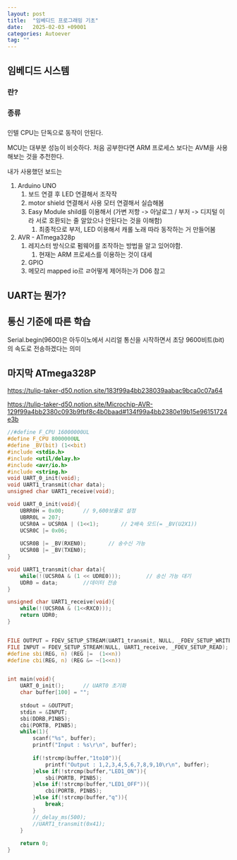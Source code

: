 ```yaml
---
layout: post
title:  "임베디드 프로그래밍 기초"
date:   2025-02-03 +09001
categories: Autoever
tag: ""
---
```

## 임베디드 시스템
### 란?
### 종류
### 

인텔 CPU는 단독으로 동작이 안된다.

MCU는 대부분 성능이 비슷하다.
처음 공부한다면 ARM 프로세스 보다는 AVM을 사용해보는 것을 추천한다.

내가 사용했던 보드는 
1. Arduino UNO
   1. 보드 연결 후 LED 연결해서 조작작
   2. motor shield 연결해서 사용 모터 연결해서 실습해봄
   3. Easy Module shild를 이용해서 (가변 저항 -> 아날로그 / 부저 -> 디지털 이라 서로 호환되는 줄 알았으나 안된다는 것을 이해함)
      1. 최종적으로 부저, LED 이용해서 캐롤 노래 따라 동작하는 거 만들어봄
2. AVR - ATmega328p 
   1. 레지스터 방식으로 펌웨어를 조작하는 방법을 알고 있어야함.
      1. 현재는 ARM 프로세스를 이용하는 것이 대세
   2. GPIO 
   3. 메모리 mapped io르 ㄹ어떻게 제어하는가 D06 참고


## UART는 뭔가?


## 통신 기준에 따른 학습



Serial.begin(9600)은 아두이노에서 시리얼 통신을 시작하면서 초당 9600비트(bit)의 속도로 전송하겠다는 의미


## 마지막 ATmega328P 
https://tulip-taker-d50.notion.site/183f99a4bb238039aabac9bca0c07a64

https://tulip-taker-d50.notion.site/Microchip-AVR-129f99a4bb2380c093b9fbf8c4b0baad#134f99a4bb2380e19b15e96151724e3b

``` c
//#define F_CPU 16000000UL
#define F_CPU 8000000UL
#define _BV(bit) (1<<bit)
#include <stdio.h>
#include <util/delay.h>
#include <avr/io.h>
#include <string.h>
void UART_0_init(void);
void UART1_transmit(char data);
unsigned char UART1_receive(void);

void UART_0_init(void){
	UBRR0H = 0x00;		// 9,600보율로 설정
	UBRR0L = 207;
	UCSR0A = UCSR0A | (1<<1);		// 2배속 모드(= _BV(U2X1))
	UCSR0C |= 0x06;
	
	UCSR0B |= _BV(RXEN0);		// 송수신 가능
	UCSR0B |= _BV(TXEN0);
}

void UART1_transmit(char data){
	while(!(UCSR0A & (1 << UDRE0)));		// 송신 가능 대기
	UDR0 = data;		//데이터 전송
}

unsigned char UART1_receive(void){
	while(!(UCSR0A & (1<<RXC0)));
	return UDR0;
}


FILE OUTPUT = FDEV_SETUP_STREAM(UART1_transmit, NULL, _FDEV_SETUP_WRITE);
FILE INPUT = FDEV_SETUP_STREAM(NULL, UART1_receive, _FDEV_SETUP_READ);
#define sbi(REG, n) (REG |=  (1<<n))
#define cbi(REG, n) (REG &= ~(1<<n))


int main(void){
	UART_0_init();		// UART0 초기화
	char buffer[100] = "";
	
	stdout = &OUTPUT;
	stdin = &INPUT;
	sbi(DDRB,PINB5);
	cbi(PORTB, PINB5);
	while(1){
		scanf("%s", buffer);
		printf("Input : %s\r\n", buffer);
		
		if(!strcmp(buffer,"1to10")){
			printf("Output : 1,2,3,4,5,6,7,8,9,10\r\n", buffer);
		}else if(!strcmp(buffer,"LED1_ON")){
			sbi(PORTB, PINB5);
		}else if(!strcmp(buffer,"LED1_OFF")){
			cbi(PORTB, PINB5);
		}else if(!strcmp(buffer,"q")){
			break;
		}	
		//_delay_ms(500);
		//UART1_transmit(0x41);
	}
	
	return 0;
}

```